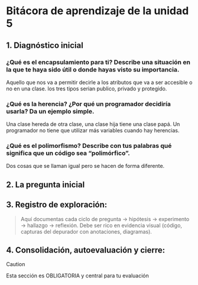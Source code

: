 # Bitácora de aprendizaje de la unidad 5

## 1.  **Diagnóstico inicial**

### ¿Qué es el encapsulamiento para ti? Describe una situación en la que te haya sido útil o donde hayas visto su importancia.

Aquello que nos va a permitir decirle a los atributos que va a ser accesible o no en una clase. los tres tipos serian publico, privado y protegido.

### ¿Qué es la herencia? ¿Por qué un programador decidiría usarla? Da un ejemplo simple.

Una clase hereda de otra clase, una clase hija tiene una clase papá. Un programador no tiene que utilizar más variables cuando hay herencias.

### ¿Qué es el polimorfismo? Describe con tus palabras qué significa que un código sea “polimórfico”.

Dos cosas que se llaman igual pero se hacen de forma diferente.



## 2.  **La pregunta inicial**

## 3.  **Registro de exploración:** 
> Aquí documentas cada ciclo de pregunta -> hipótesis -> experimento -> hallazgo -> reflexión.
> Debe ser rico en evidencia visual (código, capturas del depurador con anotaciones, diagramas).

## 4.  **Consolidación, autoevaluación y cierre:**
> [!CAUTION]
> Esta sección es OBLIGATORIA y central para tu evaluación
